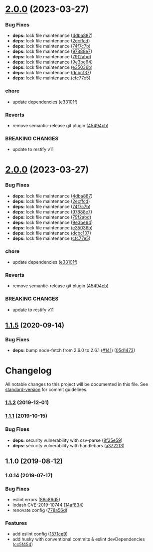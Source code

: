 # [2.0.0](https://github.com/frbuceta/restify-jwt-community/compare/v1.1.29...v2.0.0) (2023-03-27)


### Bug Fixes

* **deps:** lock file maintenance ([4dba887](https://github.com/frbuceta/restify-jwt-community/commit/4dba887e7a51d53460a8d2dd375cac57e187d9ea))
* **deps:** lock file maintenance ([2ecffcd](https://github.com/frbuceta/restify-jwt-community/commit/2ecffcdfa3fa3be027b296508f7acf73c8d6eb44))
* **deps:** lock file maintenance ([74f7c7b](https://github.com/frbuceta/restify-jwt-community/commit/74f7c7b14450accf94fc82267d89e82291beb2fa))
* **deps:** lock file maintenance ([97888e7](https://github.com/frbuceta/restify-jwt-community/commit/97888e766cfb578c8b781dea4ee7de2337ba9523))
* **deps:** lock file maintenance ([79f2abd](https://github.com/frbuceta/restify-jwt-community/commit/79f2abdacf7c489e7f14aa5ee60dce4433762b7e))
* **deps:** lock file maintenance ([9e3be64](https://github.com/frbuceta/restify-jwt-community/commit/9e3be640276fe0335ba595715122fbf0a85f8355))
* **deps:** lock file maintenance ([e35036b](https://github.com/frbuceta/restify-jwt-community/commit/e35036bd35460e8485ddf9620ae79232bdb1bc97))
* **deps:** lock file maintenance ([dcbc137](https://github.com/frbuceta/restify-jwt-community/commit/dcbc1376fffebc4fdde13b0003c22ee0e5fca313))
* **deps:** lock file maintenance ([cfc77e5](https://github.com/frbuceta/restify-jwt-community/commit/cfc77e52e29e31ad3f54a5485500afcad550dc21))


### chore

* update dependencies ([e33101f](https://github.com/frbuceta/restify-jwt-community/commit/e33101f7ca2057929637f0e7f2623e86d2bfe4a4))


### Reverts

* remove semantic-release git plugin ([45494cb](https://github.com/frbuceta/restify-jwt-community/commit/45494cb7177834d43533130132a81bcd2da4ab39))


### BREAKING CHANGES

* update to restify v11

# [2.0.0](https://github.com/frbuceta/restify-jwt-community/compare/v1.1.29...v2.0.0) (2023-03-27)


### Bug Fixes

* **deps:** lock file maintenance ([4dba887](https://github.com/frbuceta/restify-jwt-community/commit/4dba887e7a51d53460a8d2dd375cac57e187d9ea))
* **deps:** lock file maintenance ([2ecffcd](https://github.com/frbuceta/restify-jwt-community/commit/2ecffcdfa3fa3be027b296508f7acf73c8d6eb44))
* **deps:** lock file maintenance ([74f7c7b](https://github.com/frbuceta/restify-jwt-community/commit/74f7c7b14450accf94fc82267d89e82291beb2fa))
* **deps:** lock file maintenance ([97888e7](https://github.com/frbuceta/restify-jwt-community/commit/97888e766cfb578c8b781dea4ee7de2337ba9523))
* **deps:** lock file maintenance ([79f2abd](https://github.com/frbuceta/restify-jwt-community/commit/79f2abdacf7c489e7f14aa5ee60dce4433762b7e))
* **deps:** lock file maintenance ([9e3be64](https://github.com/frbuceta/restify-jwt-community/commit/9e3be640276fe0335ba595715122fbf0a85f8355))
* **deps:** lock file maintenance ([e35036b](https://github.com/frbuceta/restify-jwt-community/commit/e35036bd35460e8485ddf9620ae79232bdb1bc97))
* **deps:** lock file maintenance ([dcbc137](https://github.com/frbuceta/restify-jwt-community/commit/dcbc1376fffebc4fdde13b0003c22ee0e5fca313))
* **deps:** lock file maintenance ([cfc77e5](https://github.com/frbuceta/restify-jwt-community/commit/cfc77e52e29e31ad3f54a5485500afcad550dc21))


### chore

* update dependencies ([e33101f](https://github.com/frbuceta/restify-jwt-community/commit/e33101f7ca2057929637f0e7f2623e86d2bfe4a4))


### Reverts

* remove semantic-release git plugin ([45494cb](https://github.com/frbuceta/restify-jwt-community/commit/45494cb7177834d43533130132a81bcd2da4ab39))


### BREAKING CHANGES

* update to restify v11

## [1.1.5](https://github.com/frbuceta/restify-jwt-community/compare/v1.1.4...v1.1.5) (2020-09-14)


### Bug Fixes

* **deps:** bump node-fetch from 2.6.0 to 2.6.1 ([#141](https://github.com/frbuceta/restify-jwt-community/issues/141)) ([05d1473](https://github.com/frbuceta/restify-jwt-community/commit/05d14731d5bcb8b40cb66a700fb41f9506d6ba5c))

# Changelog

All notable changes to this project will be documented in this file. See [standard-version](https://github.com/conventional-changelog/standard-version) for commit guidelines.

### [1.1.2](https://github.com/frbuceta/restify-jwt-community/compare/v1.1.1...v1.1.2) (2019-12-01)

### [1.1.1](https://github.com/frbuceta/restify-jwt-community/compare/v1.1.0...v1.1.1) (2019-10-15)


### Bug Fixes

* **deps:** security vulnerability with csv-parse ([8f35e59](https://github.com/frbuceta/restify-jwt-community/commit/8f35e59))
* **deps:** security vulnerability with handlebars ([a3722f3](https://github.com/frbuceta/restify-jwt-community/commit/a3722f3))

## 1.1.0 (2019-08-12)

### 1.0.14 (2019-07-17)


### Bug Fixes

* eslint errors ([86c86d5](https://github.com/frbuceta/restify-jwt-community/commit/86c86d5))
* lodash CVE-2019-10744 ([14af834](https://github.com/frbuceta/restify-jwt-community/commit/14af834))
* renovate config ([778a56d](https://github.com/frbuceta/restify-jwt-community/commit/778a56d))


### Features

* add eslint config ([1571ce9](https://github.com/frbuceta/restify-jwt-community/commit/1571ce9))
* add husky with conventional commits & eslint devDependencies ([cc5f454](https://github.com/frbuceta/restify-jwt-community/commit/cc5f454))
